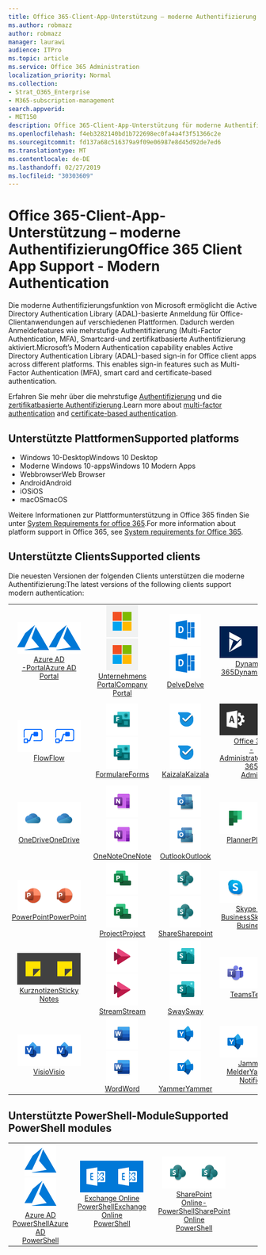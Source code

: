 ```yaml
---
title: Office 365-Client-App-Unterstützung – moderne Authentifizierung
ms.author: robmazz
author: robmazz
manager: laurawi
audience: ITPro
ms.topic: article
ms.service: Office 365 Administration
localization_priority: Normal
ms.collection:
- Strat_O365_Enterprise
- M365-subscription-management
search.appverid:
- MET150
description: Office 365-Client-App-Unterstützung für moderne Authentifizierung.
ms.openlocfilehash: f4eb3282140bd1b722698ec0fa4a4f3f51366c2e
ms.sourcegitcommit: fd137a68c516379a9f09e06987e8d45d92de7ed6
ms.translationtype: MT
ms.contentlocale: de-DE
ms.lasthandoff: 02/27/2019
ms.locfileid: "30303609"
---
```

# <a name="office-365-client-app-support---modern-authentication"></a><span data-ttu-id="a5bbc-103">Office 365-Client-App-Unterstützung – moderne Authentifizierung</span><span class="sxs-lookup"><span data-stu-id="a5bbc-103">Office 365 Client App Support - Modern Authentication</span></span>

<span data-ttu-id="a5bbc-p101">Die moderne Authentifizierungsfunktion von Microsoft ermöglicht die Active Directory Authentication Library (ADAL)-basierte Anmeldung für Office-Clientanwendungen auf verschiedenen Plattformen. Dadurch werden Anmeldefeatures wie mehrstufige Authentifizierung (Multi-Factor Authentication, MFA), Smartcard-und zertifikatbasierte Authentifizierung aktiviert.</span><span class="sxs-lookup"><span data-stu-id="a5bbc-p101">Microsoft’s Modern Authentication capability enables Active Directory Authentication Library (ADAL)-based sign-in for Office client apps across different platforms. This enables sign-in features such as Multi-Factor Authentication (MFA), smart card and certificate-based authentication.</span></span>

<span data-ttu-id="a5bbc-106">Erfahren Sie mehr über die mehrstufige [Authentifizierung](https://docs.microsoft.com/azure/active-directory/authentication/multi-factor-authentication) und die [zertifikatbasierte Authentifizierung](https://docs.microsoft.com/azure/active-directory/active-directory-certificate-based-authentication-get-started).</span><span class="sxs-lookup"><span data-stu-id="a5bbc-106">Learn more about [multi-factor authentication](https://docs.microsoft.com/azure/active-directory/authentication/multi-factor-authentication) and [certificate-based authentication](https://docs.microsoft.com/azure/active-directory/active-directory-certificate-based-authentication-get-started).</span></span>

## <a name="supported-platforms"></a><span data-ttu-id="a5bbc-107">Unterstützte Plattformen</span><span class="sxs-lookup"><span data-stu-id="a5bbc-107">Supported platforms</span></span>

 - <span data-ttu-id="a5bbc-108">Windows 10-Desktop</span><span class="sxs-lookup"><span data-stu-id="a5bbc-108">Windows 10 Desktop</span></span>
 - <span data-ttu-id="a5bbc-109">Moderne Windows 10-apps</span><span class="sxs-lookup"><span data-stu-id="a5bbc-109">Windows 10 Modern Apps</span></span>
 - <span data-ttu-id="a5bbc-110">Webbrowser</span><span class="sxs-lookup"><span data-stu-id="a5bbc-110">Web Browser</span></span>
 - <span data-ttu-id="a5bbc-111">Android</span><span class="sxs-lookup"><span data-stu-id="a5bbc-111">Android</span></span>
 - <span data-ttu-id="a5bbc-112">iOS</span><span class="sxs-lookup"><span data-stu-id="a5bbc-112">iOS</span></span>
 - <span data-ttu-id="a5bbc-113">macOS</span><span class="sxs-lookup"><span data-stu-id="a5bbc-113">macOS</span></span>

<span data-ttu-id="a5bbc-114">Weitere Informationen zur Plattformunterstützung in Office 365 finden Sie unter [System Requirements for office 365](https://products.office.com/office-system-requirements).</span><span class="sxs-lookup"><span data-stu-id="a5bbc-114">For more information about platform support in Office 365, see [System requirements for Office 365](https://products.office.com/office-system-requirements).</span></span>

## <a name="supported-clients"></a><span data-ttu-id="a5bbc-115">Unterstützte Clients</span><span class="sxs-lookup"><span data-stu-id="a5bbc-115">Supported clients</span></span>

<span data-ttu-id="a5bbc-116">Die neuesten Versionen der folgenden Clients unterstützen die moderne Authentifizierung:</span><span class="sxs-lookup"><span data-stu-id="a5bbc-116">The latest versions of the following clients support modern authentication:</span></span>

| | | | | | |
|:---:|:---:|:---:|:---:|:---:|:---:|
| <span data-ttu-id="a5bbc-117">![Azure-Symbol](media/o365-azure-64x64.png)</span><span class="sxs-lookup"><span data-stu-id="a5bbc-117">![Azure icon](media/o365-azure-64x64.png)</span></span> <br> [<span data-ttu-id="a5bbc-118">Azure AD <br> -Portal</span><span class="sxs-lookup"><span data-stu-id="a5bbc-118">Azure AD <br> Portal </span></span>](https://azure.microsoft.com/features/azure-portal/) | <span data-ttu-id="a5bbc-119">![Unternehmensportal (Symbol)](media/o365-microsoft-64x64.png)</span><span class="sxs-lookup"><span data-stu-id="a5bbc-119">![Company portal icon](media/o365-microsoft-64x64.png)</span></span> <br> [<span data-ttu-id="a5bbc-120">Unternehmens <br> Portal</span><span class="sxs-lookup"><span data-stu-id="a5bbc-120">Company <br> Portal </span></span>](https://docs.microsoft.com/intune-user-help/sign-in-to-the-company-portal) | <span data-ttu-id="a5bbc-121">![EinTauchen (Symbol)](media/o365-delve-64x64.png)</span><span class="sxs-lookup"><span data-stu-id="a5bbc-121">![Delve icon](media/o365-delve-64x64.png)</span></span> <br> [<span data-ttu-id="a5bbc-122">Delve</span><span class="sxs-lookup"><span data-stu-id="a5bbc-122">Delve</span></span>](https://products.office.com/business/intelligent-search) | <span data-ttu-id="a5bbc-123">![Dynamics 365-Symbol](media/o365-dynamics365-64x64.png)</span><span class="sxs-lookup"><span data-stu-id="a5bbc-123">![Dynamics 365 icon](media/o365-dynamics365-64x64.png)</span></span> <br> [<span data-ttu-id="a5bbc-124">Dynamics 365</span><span class="sxs-lookup"><span data-stu-id="a5bbc-124">Dynamics 365</span></span>](https://dynamics.microsoft.com) | <span data-ttu-id="a5bbc-125">![Excel-Symbol](media/o365-excel-64x64.png)</span><span class="sxs-lookup"><span data-stu-id="a5bbc-125">![Excel icon](media/o365-excel-64x64.png)</span></span> <br> [<span data-ttu-id="a5bbc-126">Excel</span><span class="sxs-lookup"><span data-stu-id="a5bbc-126">Excel</span></span>](https://products.office.com/excel) |
| <span data-ttu-id="a5bbc-127">![Fluss Symbol](media/o365-flow-64x64.png)</span><span class="sxs-lookup"><span data-stu-id="a5bbc-127">![Flow icon](media/o365-flow-64x64.png)</span></span> <br> [<span data-ttu-id="a5bbc-128">Flow</span><span class="sxs-lookup"><span data-stu-id="a5bbc-128">Flow</span></span>](https://flow.microsoft.com) | <span data-ttu-id="a5bbc-129">![Formularsymbol](media/o365-forms-64x64.png)</span><span class="sxs-lookup"><span data-stu-id="a5bbc-129">![Forms icon](media/o365-forms-64x64.png)</span></span> <br> [<span data-ttu-id="a5bbc-130">Formulare</span><span class="sxs-lookup"><span data-stu-id="a5bbc-130">Forms</span></span>](https://flow.microsoft.com/connectors/shared_microsoftforms/microsoft-forms/) | <span data-ttu-id="a5bbc-131">![Kaizala-Symbol](media/o365-kaizala-64x64.png)</span><span class="sxs-lookup"><span data-stu-id="a5bbc-131">![Kaizala icon](media/o365-kaizala-64x64.png)</span></span> <br> [<span data-ttu-id="a5bbc-132">Kaizala</span><span class="sxs-lookup"><span data-stu-id="a5bbc-132">Kaizala</span></span>](https://products.office.com/en/business/microsoft-kaizala) | <span data-ttu-id="a5bbc-133">![Office 365-Administrator Symbol](media/o365-o365admin-64x64.png)</span><span class="sxs-lookup"><span data-stu-id="a5bbc-133">![Office 365 Admin icon](media/o365-o365admin-64x64.png)</span></span> <br> [<span data-ttu-id="a5bbc-134">Office 365 <br> -Administrator</span><span class="sxs-lookup"><span data-stu-id="a5bbc-134">Office 365 <br> Admin</span></span>](https://products.office.com/business/manage-office-365-admin-app) | <span data-ttu-id="a5bbc-135">![Linsen Symbol](media/o365-lens-64x64.png)</span><span class="sxs-lookup"><span data-stu-id="a5bbc-135">![Lens icon](media/o365-lens-64x64.png)</span></span> <br> [<span data-ttu-id="a5bbc-136">Office Lens</span><span class="sxs-lookup"><span data-stu-id="a5bbc-136">Office Lens</span></span>](https://www.microsoft.com/p/office-lens/9wzdncrfj3t8?activetab=pivot%3Aoverviewtab) | 
| <span data-ttu-id="a5bbc-137">![OneDrive for Business (Symbol)](media/o365-OneDrive-64x64.png)</span><span class="sxs-lookup"><span data-stu-id="a5bbc-137">![OneDrive for Business icon](media/o365-OneDrive-64x64.png)</span></span> <br> [<span data-ttu-id="a5bbc-138">OneDrive</span><span class="sxs-lookup"><span data-stu-id="a5bbc-138">OneDrive</span></span>](https://products.office.com/onedrive-for-business/online-cloud-storage) |  <span data-ttu-id="a5bbc-139">![OneNote-Symbol](media/o365-OneNote-64x64.png)</span><span class="sxs-lookup"><span data-stu-id="a5bbc-139">![OneNote icon](media/o365-OneNote-64x64.png)</span></span> <br> [<span data-ttu-id="a5bbc-140">OneNote</span><span class="sxs-lookup"><span data-stu-id="a5bbc-140">OneNote</span></span>](https://products.office.com/onenote) | <span data-ttu-id="a5bbc-141">![Outlook-Symbol](media/o365-outlook-64x64.png)</span><span class="sxs-lookup"><span data-stu-id="a5bbc-141">![Outlook icon](media/o365-outlook-64x64.png)</span></span> <br> [<span data-ttu-id="a5bbc-142">Outlook</span><span class="sxs-lookup"><span data-stu-id="a5bbc-142">Outlook</span></span>](https://products.office.com/outlook) | <span data-ttu-id="a5bbc-143">![Planner-Symbol](media/o365-planner-64x64.png)</span><span class="sxs-lookup"><span data-stu-id="a5bbc-143">![Planner icon](media/o365-planner-64x64.png)</span></span> <br> [<span data-ttu-id="a5bbc-144">Planner</span><span class="sxs-lookup"><span data-stu-id="a5bbc-144">Planner</span></span>](https://products.office.com/business/task-management-software) | <span data-ttu-id="a5bbc-145">![PowerBI-Symbol](media/o365-powerbi-64x64.png)</span><span class="sxs-lookup"><span data-stu-id="a5bbc-145">![PowerBI icon](media/o365-powerbi-64x64.png)</span></span> <br> [<span data-ttu-id="a5bbc-146">Power BI</span><span class="sxs-lookup"><span data-stu-id="a5bbc-146">Power BI</span></span>](https://powerbi.microsoft.com)
| <span data-ttu-id="a5bbc-147">![PowerPoint-Symbol](media/o365-powerpoint-64x64.png)</span><span class="sxs-lookup"><span data-stu-id="a5bbc-147">![PowerPoint icon](media/o365-powerpoint-64x64.png)</span></span> <br> [<span data-ttu-id="a5bbc-148">PowerPoint</span><span class="sxs-lookup"><span data-stu-id="a5bbc-148">PowerPoint</span></span>](https://products.office.com/powerpoint) | <span data-ttu-id="a5bbc-149">![Projektsymbol](media/o365-project-64x64.png)</span><span class="sxs-lookup"><span data-stu-id="a5bbc-149">![Project icon](media/o365-project-64x64.png)</span></span> <br> [<span data-ttu-id="a5bbc-150">Project</span><span class="sxs-lookup"><span data-stu-id="a5bbc-150">Project</span></span>](https://products.office.com/project) | <span data-ttu-id="a5bbc-151">![SharePoint-Symbol](media/o365-sharepoint-64x64.png)</span><span class="sxs-lookup"><span data-stu-id="a5bbc-151">![SharePoint icon](media/o365-sharepoint-64x64.png)</span></span> <br> [<span data-ttu-id="a5bbc-152">Share</span><span class="sxs-lookup"><span data-stu-id="a5bbc-152">Sharepoint</span></span>](https://products.office.com/sharepoint) | <span data-ttu-id="a5bbc-153">![Skype for Business-Symbol](media/o365-skypeforbusiness-64x64.png)</span><span class="sxs-lookup"><span data-stu-id="a5bbc-153">![Skype for Business icon](media/o365-skypeforbusiness-64x64.png)</span></span> <br> [<span data-ttu-id="a5bbc-154">Skype for <br> Business</span><span class="sxs-lookup"><span data-stu-id="a5bbc-154">Skype for <br> Business</span></span>](https://www.skype.com/business/) | <span data-ttu-id="a5bbc-155">![StaffHub-Symbol](media/o365-staffhub-64x64.png)</span><span class="sxs-lookup"><span data-stu-id="a5bbc-155">![StaffHub icon](media/o365-staffhub-64x64.png)</span></span> <br> [<span data-ttu-id="a5bbc-156">StaffHub</span><span class="sxs-lookup"><span data-stu-id="a5bbc-156">StaffHub</span></span>](https://products.office.com/microsoft-staffhub/staff-scheduling-software)
| <span data-ttu-id="a5bbc-157">![Symbol für Kurznotizen](media/o365-stickynotes-64x64.png)</span><span class="sxs-lookup"><span data-stu-id="a5bbc-157">![Sticky Notes icon](media/o365-stickynotes-64x64.png)</span></span> <br> [<span data-ttu-id="a5bbc-158">Kurznotizen</span><span class="sxs-lookup"><span data-stu-id="a5bbc-158">Sticky Notes</span></span>](https://www.microsoft.com/p/microsoft-sticky-notes/9nblggh4qghw) | <span data-ttu-id="a5bbc-159">![Stream (Symbol)](media/o365-stream-64x64.png)</span><span class="sxs-lookup"><span data-stu-id="a5bbc-159">![Stream icon](media/o365-stream-64x64.png)</span></span> <br> [<span data-ttu-id="a5bbc-160">Stream</span><span class="sxs-lookup"><span data-stu-id="a5bbc-160">Stream</span></span>](https://stream.microsoft.com) | <span data-ttu-id="a5bbc-161">![Sway-Symbol](media/o365-sway-64x64.png)</span><span class="sxs-lookup"><span data-stu-id="a5bbc-161">![Sway icon](media/o365-sway-64x64.png)</span></span> <br> [<span data-ttu-id="a5bbc-162">Sway</span><span class="sxs-lookup"><span data-stu-id="a5bbc-162">Sway</span></span>](https://sway.com) | <span data-ttu-id="a5bbc-163">![Teams (Symbol)](media/o365-teams-64x64.png)</span><span class="sxs-lookup"><span data-stu-id="a5bbc-163">![Teams icon](media/o365-teams-64x64.png)</span></span> <br> [<span data-ttu-id="a5bbc-164">Teams</span><span class="sxs-lookup"><span data-stu-id="a5bbc-164">Teams</span></span>](https://products.office.com/microsoft-teams/group-chat-software) | <span data-ttu-id="a5bbc-165">![Aufgaben Symbol](media/o365-todo-64x64.png)</span><span class="sxs-lookup"><span data-stu-id="a5bbc-165">![To-Do icon](media/o365-todo-64x64.png)</span></span> <br> [<span data-ttu-id="a5bbc-166">To-Do</span><span class="sxs-lookup"><span data-stu-id="a5bbc-166">To-Do</span></span>](https://todo.microsoft.com)
| <span data-ttu-id="a5bbc-167">![Visio-Symbol](media/o365-visio-64x64.png)</span><span class="sxs-lookup"><span data-stu-id="a5bbc-167">![Visio icon](media/o365-visio-64x64.png)</span></span> <br> [<span data-ttu-id="a5bbc-168">Visio</span><span class="sxs-lookup"><span data-stu-id="a5bbc-168">Visio</span></span>](https://products.office.com/visio/flowchart-software) | <span data-ttu-id="a5bbc-169">![Word-Symbol](media/o365-word-64x64.png)</span><span class="sxs-lookup"><span data-stu-id="a5bbc-169">![Word icon](media/o365-word-64x64.png)</span></span> <br> [<span data-ttu-id="a5bbc-170">Word</span><span class="sxs-lookup"><span data-stu-id="a5bbc-170">Word</span></span>](https://products.office.com/word) |<span data-ttu-id="a5bbc-171">![Jammern-Symbol](media/o365-yammer-64x64.png)</span><span class="sxs-lookup"><span data-stu-id="a5bbc-171">![Yammer icon](media/o365-yammer-64x64.png)</span></span> <br> [<span data-ttu-id="a5bbc-172">Yammer</span><span class="sxs-lookup"><span data-stu-id="a5bbc-172">Yammer</span></span>](https://products.office.com/yammer/yammer-overview) | <span data-ttu-id="a5bbc-173">![Jammern-Symbol](media/o365-yammer-64x64.png)</span><span class="sxs-lookup"><span data-stu-id="a5bbc-173">![Yammer icon](media/o365-yammer-64x64.png)</span></span> <br> [<span data-ttu-id="a5bbc-174">Jammer <br> Melder</span><span class="sxs-lookup"><span data-stu-id="a5bbc-174">Yammer <br> Notifier</span></span>](https://products.office.com/yammer/yammer-overview) |  |

## <a name="supported-powershell-modules"></a><span data-ttu-id="a5bbc-175">Unterstützte PowerShell-Module</span><span class="sxs-lookup"><span data-stu-id="a5bbc-175">Supported PowerShell modules</span></span>

| | | | | | |
|:---:|:---:|:---:|:---:|:---:|:---:|
| <span data-ttu-id="a5bbc-176">![Azure-Symbol](media/o365-azure-64x64.png)</span><span class="sxs-lookup"><span data-stu-id="a5bbc-176">![Azure icon](media/o365-azure-64x64.png)</span></span> <br> [<span data-ttu-id="a5bbc-177">Azure AD <br> PowerShell</span><span class="sxs-lookup"><span data-stu-id="a5bbc-177">Azure AD <br> PowerShell</span></span>](https://docs.microsoft.com/powershell/azure/active-directory/overview?view=azureadps-2.0) | <span data-ttu-id="a5bbc-178">![Exchange-Symbol](media/o365-exchange-64x64.png)</span><span class="sxs-lookup"><span data-stu-id="a5bbc-178">![Exchange icon](media/o365-exchange-64x64.png)</span></span> <br> [<span data-ttu-id="a5bbc-179">Exchange Online <br> PowerShell</span><span class="sxs-lookup"><span data-stu-id="a5bbc-179">Exchange Online <br> PowerShell</span></span>](https://docs.microsoft.com/powershell/exchange/exchange-online/exchange-online-powershell?view=exchange-ps) | <span data-ttu-id="a5bbc-180">![SharePoint-Symbol](media/o365-sharepoint-64x64.png)</span><span class="sxs-lookup"><span data-stu-id="a5bbc-180">![SharePoint icon](media/o365-sharepoint-64x64.png)</span></span> <br> [<span data-ttu-id="a5bbc-181">SharePoint <br> Online-PowerShell</span><span class="sxs-lookup"><span data-stu-id="a5bbc-181">SharePoint Online <br> PowerShell</span></span>](https://docs.microsoft.com/sharepoint/manage-team-and-communication-sites-in-powershell)